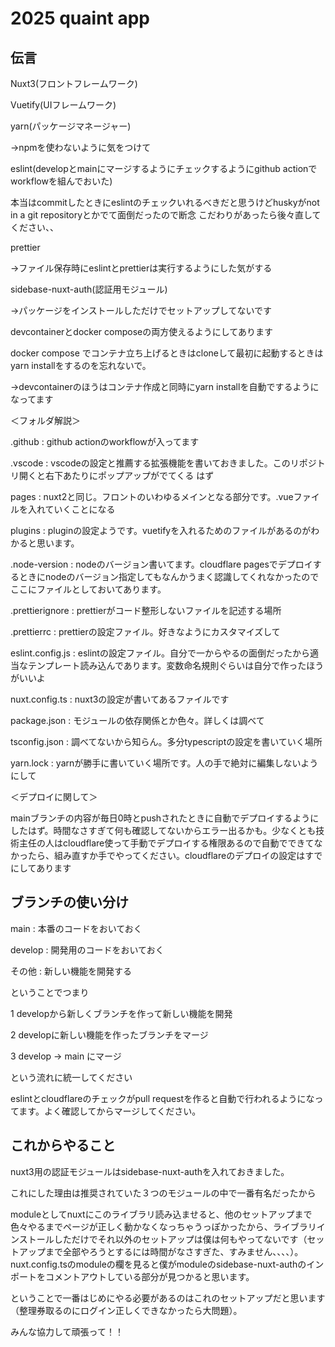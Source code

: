 # 2025 quaint app
## 伝言
Nuxt3(フロントフレームワーク)

Vuetify(UIフレームワーク)

yarn(パッケージマネージャー)

→npmを使わないように気をつけて

eslint(developとmainにマージするようにチェックするようにgithub actionでworkflowを組んでおいた)

本当はcommitしたときにeslintのチェックいれるべきだと思うけどhuskyがnot in a git repositoryとかでて面倒だったので断念
こだわりがあったら後々直してください、、

prettier

→ファイル保存時にeslintとprettierは実行するようにした気がする

sidebase-nuxt-auth(認証用モジュール)

→パッケージをインストールしただけでセットアップしてないです

devcontainerとdocker composeの両方使えるようにしてあります

docker compose でコンテナ立ち上げるときはcloneして最初に起動するときはyarn installをするのを忘れないで。

→devcontainerのほうはコンテナ作成と同時にyarn installを自動でするようになってます

＜フォルダ解説＞

.github : github actionのworkflowが入ってます

.vscode : vscodeの設定と推薦する拡張機能を書いておきました。このリポジトリ開くと右下あたりにポップアップがでてくる
はず

pages : nuxt2と同じ。フロントのいわゆるメインとなる部分です。.vueファイルを入れていくことになる

plugins : pluginの設定ようです。vuetifyを入れるためのファイルがあるのがわかると思います。

.node-version : nodeのバージョン書いてます。cloudflare pagesでデプロイするときにnodeのバージョン指定してもなんかうまく認識してくれなかったのでここにファイルとしておいてあります。

.prettierignore : prettierがコード整形しないファイルを記述する場所

.prettierrc : prettierの設定ファイル。好きなようにカスタマイズして

eslint.config.js : eslintの設定ファイル。自分で一からやるの面倒だったから適当なテンプレート読み込んであります。変数命名規則ぐらいは自分で作ったほうがいいよ

nuxt.config.ts : nuxt3の設定が書いてあるファイルです

package.json : モジュールの依存関係とか色々。詳しくは調べて

tsconfig.json : 調べてないから知らん。多分typescriptの設定を書いていく場所

yarn.lock : yarnが勝手に書いていく場所です。人の手で絶対に編集しないようにして

＜デプロイに関して＞

mainブランチの内容が毎日0時とpushされたときに自動でデプロイするようにしたはず。時間なさすぎて何も確認してないからエラー出るかも。少なくとも技術主任の人はcloudflare使って手動でデプロイする権限あるので自動でできてなかったら、組み直すか手でやってください。cloudflareのデプロイの設定はすでにしてあります

## ブランチの使い分け
main : 本番のコードをおいておく

develop : 開発用のコードをおいておく

その他 : 新しい機能を開発する

ということでつまり

1 developから新しくブランチを作って新しい機能を開発

2 developに新しい機能を作ったブランチをマージ

3 develop → main にマージ

という流れに統一してください

eslintとcloudflareのチェックがpull requestを作ると自動で行われるようになってます。よく確認してからマージしてください。

## これからやること
nuxt3用の認証モジュールはsidebase-nuxt-authを入れておきました。

これにした理由は推奨されていた３つのモジュールの中で一番有名だったから

moduleとしてnuxtにこのライブラリ読み込ませると、他のセットアップまで色々やるまでページが正しく動かなくなっちゃうっぽかったから、ライブラリインストールしただけでそれ以外のセットアップは僕は何もやってないです（セットアップまで全部やろうとするには時間がなさすぎた、すみません、、、、）。nuxt.config.tsのmoduleの欄を見ると僕がmoduleのsidebase-nuxt-authのインポートをコメントアウトしている部分が見つかると思います。

ということで一番はじめにやる必要があるのはこれのセットアップだと思います（整理券取るのにログイン正しくできなかったら大問題）。

みんな協力して頑張って！！